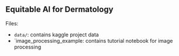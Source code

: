 ## Equitable AI for Dermatology


Files:
- `data/`: contains kaggle project data
- `image_processing_example: contains tutorial notebook for image processing